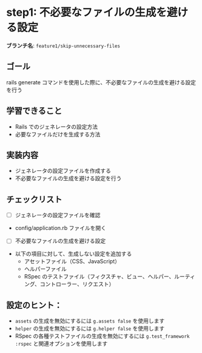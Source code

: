 # step1: 不必要なファイルの生成を避ける設定

**ブランチ名**: `feature1/skip-unnecessary-files`

## ゴール

rails generate コマンドを使用した際に、不必要なファイルの生成を避ける設定を行う

## 学習できること

- Rails でのジェネレータの設定方法
- 必要なファイルだけを生成する方法

## 実装内容

- ジェネレータの設定ファイルを作成する
- 不必要なファイルの生成を避ける設定を行う

## チェックリスト

- [ ] ジェネレータの設定ファイルを確認

- config/application.rb ファイルを開く

- [ ] 不必要なファイルの生成を避ける設定

- 以下の項目に対して、生成しない設定を追加する
  - アセットファイル（CSS、JavaScript）
  - ヘルパーファイル
  - RSpec のテストファイル（フィクスチャ、ビュー、ヘルパー、ルーティング、コントローラー、リクエスト）

## 設定のヒント：

- `assets` の生成を無効にするには `g.assets false` を使用します
- `helper` の生成を無効にするには `g.helper false` を使用します
- RSpec の各種テストファイルの生成を無効にするには `g.test_framework :rspec` と関連オプションを使用します
